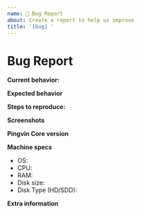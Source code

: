 ```yaml
---
name: 🐜 Bug Report
about: Create a report to help us improve
title: '[bug] '
---
```


<!-- Please make sure you are posting an technical issue related to Pingvin Core. --> 

<!-- For general questions about Pingvin or wallet recovery please use one of the various communities:
* [Dogeducation on reddit](https://www.reddit.com/r/dogeducation/)
* [Discord](https://discord.com/invite/pingvin) -->

<!-- ISSUES MISSING IMPORTANT INFORMATION MAY BE CLOSED WITHOUT INVESTIGATION. -->

# Bug Report

**Current behavior:**
<!-- Describe how the bug manifests. -->

**Expected behavior**
<!-- Describe what the behavior would be without the bug. -->

**Steps to reproduce:**
<!--  Please explain the steps required to duplicate the issue, especially if you are able to provide a sample application or sample code -->

**Screenshots**
<!-- If the issue is related to the GUI, screenshots can be added to this issue via drag & drop. -->

**Pingvin Core version**
<!-- List the version number/commit ID, and if it is an official binary, self compiled or a distribution package such as PPA. -->

**Machine specs**
- OS:
- CPU:
- RAM:
- Disk size:
- Disk Type (HD/SDD):

**Extra information**
<!-- This is normally the contents of a `debug.log` or `config.log` file. Raw text or a link to a pastebin type site are preferred. -->